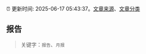 :alarm_clock: 更新时间: 2025-06-17 05:43:37。[文章来源](/README.md)、[文章分类](/TAGS.md)

## 报告


> 关键字：`报告`、`月报`




